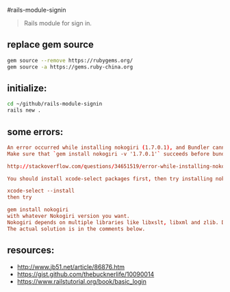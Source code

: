 #rails-module-signin
> Rails module for sign in.

## replace gem source
```bash
gem source --remove https://rubygems.org/
gem source -a https://gems.ruby-china.org
```

## initialize:
```bash
cd ~/github/rails-module-signin
rails new .
```

## some errors:
```conf
An error occurred while installing nokogiri (1.7.0.1), and Bundler cannot continue.
Make sure that `gem install nokogiri -v '1.7.0.1'` succeeds before bundling.

http://stackoverflow.com/questions/34651519/error-while-installing-nokogiri-1-6-7-on-el-capitan

You should install xcode-select packages first, then try installing nokogiri again. Try these commands,

xcode-select --install
then try

gem install nokogiri
with whatever Nokogiri version you want.
Nokogiri depends on multiple libraries like libxslt, libxml and zlib. Dev versions (including source) of these should be installed before installing Nokogiri in any Linux distribution. For OS X, the above command should work I guess.
The actual solution is in the comments below.
```



## resources:
+ http://www.jb51.net/article/86876.htm
+ https://gist.github.com/thebucknerlife/10090014
+ https://www.railstutorial.org/book/basic_login
